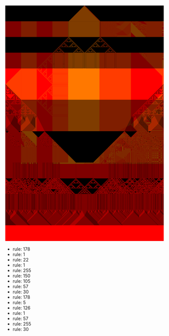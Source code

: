 ![photo](./output.png) 
 * rule: 178
* rule: 1
* rule: 22
* rule: 1
* rule: 255
* rule: 150
* rule: 105
* rule: 57
* rule: 30
* rule: 178
* rule: 5
* rule: 126
* rule: 1
* rule: 57
* rule: 255
* rule: 30
